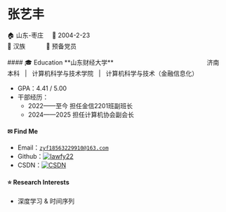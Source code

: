 <h1>张艺丰</h1>
🏠 山东-枣庄 &nbsp; &nbsp; 📅 2004-2-23  <br>
🎡 汉族 &nbsp; &nbsp;&nbsp;&nbsp; &nbsp;&nbsp; &nbsp;&nbsp;🚩 预备党员
<br><br>
#### 🎓 Education  
**山东财经大学** &nbsp; &nbsp; &nbsp; &nbsp; &nbsp;&nbsp;&nbsp; &nbsp;&nbsp; &nbsp;&nbsp; &nbsp;&nbsp; &nbsp;&nbsp; &nbsp;&nbsp; &nbsp;&nbsp; &nbsp;&nbsp; &nbsp;&nbsp; &nbsp;&nbsp; &nbsp;&nbsp; &nbsp;&nbsp;&nbsp;&nbsp;&nbsp;&nbsp;&nbsp;&nbsp;&nbsp;&nbsp;&nbsp;济南<br>
本科 &nbsp; | &nbsp; 计算机科学与技术学院 &nbsp; | &nbsp; 计算机科学与技术（金融信息化）

- GPA：4.41 / 5.00
- 干部经历：
  - 2022——至今 担任金信2201班副班长
  - 2024——2025 担任计算机协会副会长
 
#### ✉ Find Me
- Email：<code>zyf18563229910@163.com</code>
- Github：[![Iawfy22](https://img.shields.io/badge/Iawfy22-github-blue?logo=github)](https://github.com/Iawfy22)
- CSDN：[![CSDN](https://img.shields.io/badge/Blogger-FF5722?style=for-the-badge&logo=blogger&logoColor=white)](https://blog.csdn.net/Iawfy22?spm=1000.2115.3001.5343)
#### ⭐ Research Interests  
- 深度学习 & 时间序列
